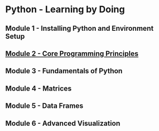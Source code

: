 # Python - Learning by Doing

## Module 1 - Installing Python and Environment Setup
## [Module 2 - Core Programming Principles](https://raw.githubusercontent.com/Zurezh/Python_LearnByDoing/master/Module_2_Core_Programming_Principles.ipynb "Module 2 - Core Programming Principles")
## Module 3 - Fundamentals of Python
## Module 4 - Matrices
## Module 5 - Data Frames
## Module 6 - Advanced Visualization
